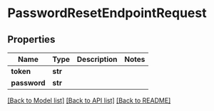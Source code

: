 # PasswordResetEndpointRequest


## Properties

Name | Type | Description | Notes
------------ | ------------- | ------------- | -------------
**token** | **str** |  | 
**password** | **str** |  | 

[[Back to Model list]](../#documentation-for-models) [[Back to API list]](../#documentation-for-api-endpoints) [[Back to README]](../)


